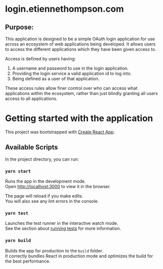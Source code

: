 # login.etiennethompson.com

## Purpose:

This application is designed to be a simple OAuth login application for use across an ecosystem of web applications being developed. It allows users to access the different applications which they have been given access to.

Access is defined by users having:
1. A username and password to use in the login application.
2. Providing the login service a valid application id to log into.
3. Being defined as a user of that application.

These access rules allow finer control over who can access what applications within the ecosystem, rather than just blindly granting all users access to all applications.

# Getting started with the application

This project was bootstrapped with [Create React App](https://github.com/facebook/create-react-app).

## Available Scripts

In the project directory, you can run:

### `yarn start`

Runs the app in the development mode.\
Open [http://localhost:3000](http://localhost:3000) to view it in the browser.

The page will reload if you make edits.\
You will also see any lint errors in the console.

### `yarn test`

Launches the test runner in the interactive watch mode.\
See the section about [running tests](https://facebook.github.io/create-react-app/docs/running-tests) for more information.

### `yarn build`

Builds the app for production to the `build` folder.\
It correctly bundles React in production mode and optimizes the build for the best performance.
